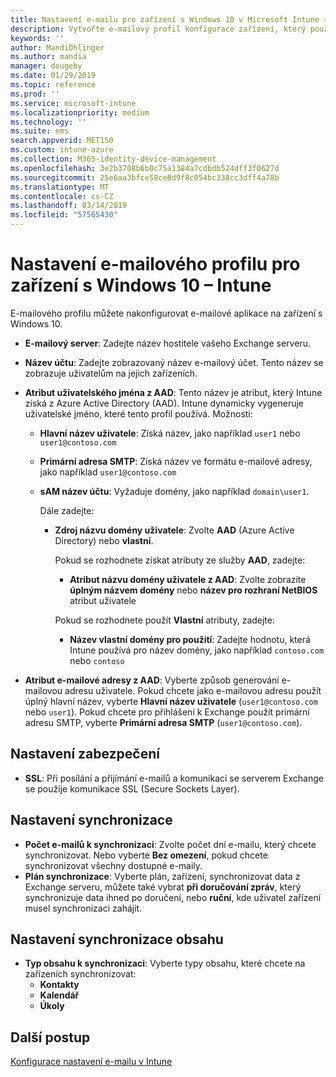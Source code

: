 ```yaml
---
title: Nastavení e-mailu pro zařízení s Windows 10 v Microsoft Intune – Azure | Microsoft Docs
description: Vytvořte e-mailový profil konfigurace zařízení, který používá servery Exchange a načítá atributy ze služby Azure Active Directory. Pomocí Microsoft Intune můžete na zařízeních s Windows 10 také povolit protokol SSL a synchronizovat e-maily a plány.
keywords: ''
author: MandiOhlinger
ms.author: mandia
manager: dougeby
ms.date: 01/29/2019
ms.topic: reference
ms.prod: ''
ms.service: microsoft-intune
ms.localizationpriority: medium
ms.technology: ''
ms.suite: ems
search.appverid: MET150
ms.custom: intune-azure
ms.collection: M365-identity-device-management
ms.openlocfilehash: 3e2b3708b6b0c75a1384a7cdbdb524dff3f0627d
ms.sourcegitcommit: 25e6aa3bfce58ce8d9f8c054bc338cc3dff4a78b
ms.translationtype: MT
ms.contentlocale: cs-CZ
ms.lasthandoff: 03/14/2019
ms.locfileid: "57565430"
---
```

# <a name="email-profile-settings-for-devices-running-windows-10---intune"></a>Nastavení e-mailového profilu pro zařízení s Windows 10 – Intune

E-mailového profilu můžete nakonfigurovat e-mailové aplikace na zařízení s Windows 10.

- **E-mailový server**: Zadejte název hostitele vašeho Exchange serveru.
- **Název účtu**: Zadejte zobrazovaný název e-mailový účet. Tento název se zobrazuje uživatelům na jejich zařízeních.
- **Atribut uživatelského jména z AAD**: Tento název je atribut, který Intune získá z Azure Active Directory (AAD). Intune dynamicky vygeneruje uživatelské jméno, které tento profil používá. Možnosti:
  - **Hlavní název uživatele**: Získá název, jako například `user1` nebo `user1@contoso.com`
  - **Primární adresa SMTP**: Získá název ve formátu e-mailové adresy, jako například `user1@contoso.com`
  - **sAM název účtu**: Vyžaduje domény, jako například `domain\user1`.

    Dále zadejte:  
    - **Zdroj názvu domény uživatele**: Zvolte **AAD** (Azure Active Directory) nebo **vlastní**.

      Pokud se rozhodnete získat atributy ze služby **AAD**, zadejte:
      - **Atribut názvu domény uživatele z AAD**: Zvolte zobrazíte **úplným názvem domény** nebo **název pro rozhraní NetBIOS** atribut uživatele

      Pokud se rozhodnete použít **Vlastní** atributy, zadejte:
      - **Název vlastní domény pro použití**: Zadejte hodnotu, která Intune používá pro název domény, jako například `contoso.com` nebo `contoso`

- **Atribut e-mailové adresy z AAD**: Vyberte způsob generování e-mailovou adresu uživatele. Pokud chcete jako e-mailovou adresu použít úplný hlavní název, vyberte **Hlavní název uživatele** (`user1@contoso.com` nebo `user1`). Pokud chcete pro přihlášení k Exchange použít primární adresu SMTP, vyberte **Primární adresa SMTP** (`user1@contoso.com`).

## <a name="security-settings"></a>Nastavení zabezpečení

- **SSL**: Při posílání a přijímání e-mailů a komunikaci se serverem Exchange se použije komunikace SSL (Secure Sockets Layer).

## <a name="synchronization-settings"></a>Nastavení synchronizace

- **Počet e-mailů k synchronizaci**: Zvolte počet dní e-mailu, který chcete synchronizovat. Nebo vyberte **Bez omezení**, pokud chcete synchronizovat všechny dostupné e-maily.
- **Plán synchronizace**: Vyberte plán, zařízení, synchronizovat data z Exchange serveru, můžete také vybrat **při doručování zpráv**, který synchronizuje data ihned po doručení, nebo **ruční**, kde uživatel zařízení musel synchronizaci zahájit.

## <a name="content-sync-settings"></a>Nastavení synchronizace obsahu

- **Typ obsahu k synchronizaci**: Vyberte typy obsahu, které chcete na zařízeních synchronizovat:
  - **Kontakty**
  - **Kalendář**
  - **Úkoly**

## <a name="next-steps"></a>Další postup
[Konfigurace nastavení e-mailu v Intune](email-settings-configure.md)
